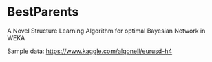 # BestParents
A Novel Structure Learning Algorithm for optimal Bayesian Network in WEKA

Sample data:
https://www.kaggle.com/algonell/eurusd-h4

